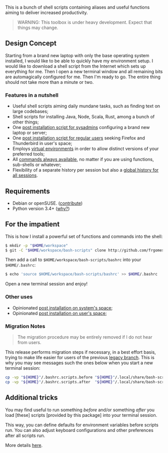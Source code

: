 This is a bunch of shell scripts containing aliases and useful functions aiming to deliver increased productivity.

> WARNING: This toolbox is under heavy development. Expect that things may change.

## Design Concept

Starting from a brand new laptop with only the base operating system installed, I would like to be able to quickly have my environment setup. I would like to download a shell script from the Internet which sets up everything for me. Then I open a new terminal window and all remaining bits are automagically configured for me. Then I'm ready to go. The entire thing should not take more than a minute or two.

### Features in a nutshell

* Useful shell scripts aiming daily mundane tasks, such as finding text on large codebases;
* Shell scripts for installing Java, Node, Scala, Rust, among a bunch of other things;
* One [post installation script for sysadmins](docs/postinstall-sysadmin.md) configuring a brand new laptop or server;
* One [post installation script for regular users](docs/postinstall-user.md) seeking Firefox and Thunderbird in user's space;
* Employs [virtual environments](docs/python-venv.md) in order to allow distinct versions of your preferred tools;
* All [commands always available](docs/design.md), no matter if you are using functions, sub-shells or whatever;
* Flexibility of a separate history per session but also a [global history for all sessions](docs/history%2B).

## Requirements

* Debian or openSUSE. ([contribute](docs/contribute.md))
* Python version 3.4+ ([why?](docs/python-venv.md))

## For the impatient

This is how I install a powerful set of functions and commands into the shell:

```bash
$ mkdir -p "$HOME/workspace"
$ git -C "$HOME/workspace/bash-scripts" clone http://github.com/frgomes/bash-scripts
```

Then add a call to ``$HOME/workspace/bash-scripts/bashrc`` into your ``$HOME/.bashrc``:

```bash
$ echo 'source $HOME/workspace/bash-scripts/bashrc' >> $HOME/.bashrc
```

Open a new terminal session and enjoy!

### Other uses

* Opinionated [post installation on system's space](docs/postinstall-sysadmin.md);
* Opinionated [post installation on user's space](docs/postinstall-user.md);

### Migration Notes

> The migration procedure may be entirely removed if I do not hear from users.

This release performs migration steps if necessary, in a best effort basis, trying to make life easier for users of the previous [legacy branch](https://github.com/frgomes/bash-scripts/tree/legacy). This is why you may see messages such the ones below when you start a new terminal session:

```bash
cp -vp "${HOME}"/.bashrc.scripts.before "${HOME}"/.local/share/bash-scripts/postactivate/head.d/000-default.sh
cp -vp "${HOME}"/.bashrc.scripts.after  "${HOME}"/.local/share/bash-scripts/postactivate/tail.d/999-default.sh
```

## Additional tricks

You may find useful to run something _before_ and/or something _after_ you load [these] scripts
[provided by this package] into your terminal session.

This way, you can define defaults for environment variables before scripts run.
You can also adjust keyboard configurations and other preferences after all scripts run.

More details [here](docs/extensions.md).
